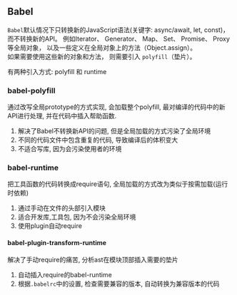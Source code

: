 ## Babel
`Babel`默认情况下只转换新的JavaScript语法(关键字: async/await, let, const)， 而不转换新的API。 例如Iterator、 Generator、 Map、 Set、 Promise、 Proxy等全局对象， 以及一些定义在全局对象上的方法（Object.assign）。  
如果需要使用这些新的对象和方法， 则需要引入 `polyfill`（垫片）。  

有两种引入方式:  polyfill 和 runtime 

### babel-polyfill
通过改写全局prototype的方式实现, 会加载整个polyfill, 最对编译的代码中的新API进行处理, 并在代码中插入帮助函数.
1. 解决了Babel不转换新API的问题, 但是全局加载的方式污染了全局环境
2. 不同的代码文件中包含重复的代码, 导致编译后的体积变大
3. 不适合写库, 因为会污染使用者的环境

### babel-runtime
把工具函数的代码转换成require语句, 全局加载的方式改为类似于按需加载(运行时依赖)
1. 通过手动在文件的头部引入模块
2. 适合开发库,工具包, 因为不会污染全局环境
3. 使用plugin自动require

#### babel-plugin-transform-runtime
解决了手动require的痛苦, 分析ast在模块顶部插入需要的垫片
1. 自动插入require的babel-runtime
2. 根据`.babelrc`中的设置, 检查需要兼容的版本, 自动转换为兼容版本的代码